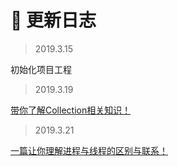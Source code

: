 # :mega: 更新日志 #

> 2019.3.15 

初始化项目工程

> 2019.3.19

[带你了解Collection相关知识！](03-java-base/Collection.md)

> 2019.3.21

[一篇让你理解进程与线程的区别与联系！](03-java-base/ProcessAndThread.md)